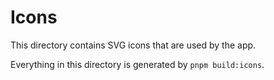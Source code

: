 # Icons

This directory contains SVG icons that are used by the app.

Everything in this directory is generated by `pnpm build:icons`.
